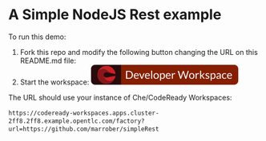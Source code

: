 # A Simple NodeJS Rest example

To run this demo:
1. Fork this repo and modify the following button changing the URL on this README.md file:
2. Start the workspace: [![Contribute](factory-contribute.svg)](https://codeready-workspaces.apps.cluster-2ff8.2ff8.example.opentlc.com/factory?url=https://github.com/marrober/simpleRest)

The URL should use your instance of Che/CodeReady Workspaces:

```
https://codeready-workspaces.apps.cluster-2ff8.2ff8.example.opentlc.com/factory?url=https://github.com/marrober/simpleRest
```

